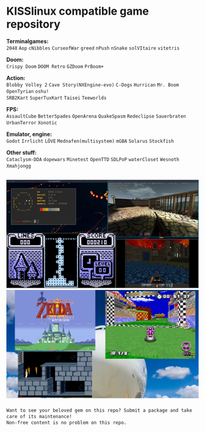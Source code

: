 # KISSlinux compatible game repository

**Terminalgames:**  
`2048` `Aop` `cNibbles` `CurseofWar` `greed` `nPush` `nSnake` `solVItaire` `vitetris`  
  
**Doom:**  
`Crispy Doom` `DOOM Retro` `GZDoom` `PrBoom+`
  
**Action:**  
`Blobby Volley 2` `Cave Story(NXEngine-evo)` `C-Dogs` `Hurrican` `Mr. Boom` `OpenTyrian` `oshu!`  
`SRB2Kart` `SuperTuxKart` `Taisei` `Teeworlds`
  
**FPS:**  
`AssaultCube` `BetterSpades` `OpenArena` `QuakeSpasm` `Redeclipse` `Sauerbraten` `UrbanTerror` `Xonotic`
  
**Emulator, engine:**  
`Godot` `Irrlicht` `LÖVE` `Mednafen(multisystem)` `mGBA` `Solarus` `Stockfish`
  
**Other stuff:**  
`Cataclysm-DDA` `dopewars` `Minetest` `OpenTTD` `SDLPoP` `waterCloset` `Wesnoth` `Xmahjongg`

![screen](screenshots/busy.jpeg)
![screen](screenshots/busy2.png)
---
```
Want to see your beloved gem on this repo? Submit a package and take care of its maintenance!
Non-free content is no problem on this repo.
``` 

